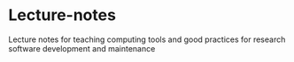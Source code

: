 # Lecture-notes
Lecture notes for teaching computing tools and good practices for research software development and maintenance
